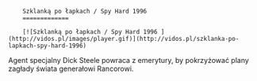 
        Szklanką po łapkach / Spy Hard 1996 
        =============
        
        [![Szklanką po łapkach / Spy Hard 1996 ](http://vidos.pl/images/player.gif)](http://vidos.pl/szklanka-po-lapkach-spy-hard-1996)
        
        
 Agent specjalny Dick Steele powraca z emerytury, by pokrzyżować plany zagłady świata generałowi Rancorowi.
    